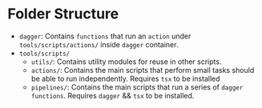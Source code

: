 # Folder Structure

- `dagger`: Contains `functions` that run an `action` under `tools/scripts/actions/` inside `dagger` container.
- `tools/scripts/`
  - `utils/`: Contains utility modules for reuse in other scripts.
  - `actions/`: Contains the main scripts that perform small tasks should be able to run independently. Requires `tsx` to be installed
  - `pipelines/`: Contains the main scripts that run a series of `dagger functions`. Requires `dagger` && `tsx` to be installed.
